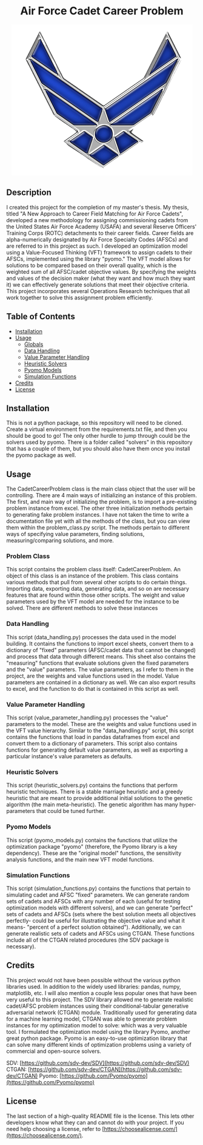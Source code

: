 <div align="center">
<br/>

# Air Force Cadet Career Problem

![alt text](assets/images/af_logo.png)

</div>

## Description

I created this project for the completion of my master's thesis. My thesis, titled "A New Approach to Career Field Matching for Air Force Cadets", developed a new methodology for assigning commissioning cadets from the United States Air Force Academy (USAFA) and several Reserve Officers' Training Corps (ROTC) detachments to their career fields. Career fields are alpha-numerically designated by Air Force Specialty Codes (AFSCs) and are referred to in this project as such. I developed an optimization model using a Value-Focused Thinking (VFT) framework to assign cadets to their AFSCs, implemented using the library "pyomo." The VFT model allows for solutions to be compared based on their overall quality, which is the weighted sum of all AFSC/cadet objective values. By specifying the weights and values of the decision maker (what they want and how much they want it) we can effectively generate solutions that meet their objective criteria. This project incorporates several Operations Research techniques that all work together to solve this assignment problem efficiently.

## Table of Contents 

- [Installation](#installation)
- [Usage](#usage)
    - [Globals](#globals)
    - [Data Handling](#data-handling)
    - [Value Parameter Handling](#value-parameter-handling)
    - [Heuristic Solvers](#heuristic-solvers)
    - [Pyomo Models](#pyomo-models)
    - [Simulation Functions](#simulation-functions)
- [Credits](#credits)
- [License](#license)

## Installation

This is not a python package, so this repository will need to be cloned. Create a virtual environment from the requirements.txt file, and then you should be good to go! The only other hurdle to jump through could be the solvers used by pyomo. There is a folder called "solvers" in this repository that has a couple of them, but you should also have them once you install the pyomo package as well. 

## Usage 

The CadetCareerProblem class is the main class object that the user will be controlling. There are 4 main ways of initializing an instance of this problem. The first, and main way of initializing the problem, is to import a pre-existing problem instance from excel. The other three initialization methods pertain to generating fake problem instances. I have not taken the time to write a documentation file yet with all the methods of the class, but you can view them within the problem_class.py script. The methods pertain to different ways of specifying value parameters, finding solutions, measuring/comparing solutions, and more. 

### Problem Class
This script contains the problem class itself: CadetCareerProblem. An object of this class is an instance of the problem. This class contains various methods that pull from several other scripts to do certain things. Importing data, exporting data, generating data, and so on are necessary features that are found within those other scripts. The weight and value parameters used by the VFT model are needed for the instance to be solved. There are different methods to solve these instances

### Data Handling
This script (data_handling.py) processes the data used in the model building. It contains the functions to import excel sheets, convert them to a dictionary of "fixed" parameters (AFSC/cadet data that cannot be changed) and process that data through different means. This sheet also contains the "measuring" functions that evaluate solutions given the fixed parameters and the "value" parameters. The value parameters, as I refer to them in the project, are the weights and value functions used in the model. Value parameters are contained in a dictionary as well. We can also export results to excel, and the function to do that is contained in this script as well. 
    
### Value Parameter Handling
This script (value_parameter_handling.py) processes the "value" parameters to the model. These are the weights and value functions used in the VFT value hierarchy. Similar to the "data_handling.py" script, this script contains the functions that load in pandas dataframes from excel and convert them to a dictionary of parameters. This script also contains functions for generating default value parameters, as well as exporting a particular instance's value parameters as defaults.
    
### Heuristic Solvers
This script (heuristic_solvers.py) contains the functions that perform heuristic techniques. There is a stable marriage heuristic and a greedy heuristic that are meant to provide additional initial solutions to the genetic algorithm (the main meta-heuristic). The genetic algorithm has many hyper-parameters that could be tuned further.
    
### Pyomo Models
This script (pyomo_models.py) contains the functions that utilize the optimization package "pyomo" (therefore, the Pyomo library is a key dependency). These are the "original model" functions, the sensitivity analysis functions, and the main new VFT model functions. 
    
### Simulation Functions
This script (simulation_functions.py) contains the functions that pertain to simulating cadet and AFSC "fixed" parameters. We can generate random sets of cadets and AFSCs with any number of each (useful for testing optimization models with different solvers), and we can generate "perfect" sets of cadets and AFSCs (sets where the best solution meets all objectives perfectly- could be useful for illustrating the objective value and what it means- "percent of a perfect solution obtained"). Additionally, we can generate realistic sets of cadets and AFSCs using CTGAN. These functions include all of the CTGAN related procedures (the SDV package is necessary).

## Credits

This project would not have been possible without the various python libraries used. In addition to the widely used libraries: pandas, numpy, matplotlib, etc. I will also mention a couple less popular ones that have been very useful to this project. The SDV library allowed me to generate realistic cadet/AFSC problem instances using their conditional-tabular generative adversarial network (CTGAN) module. Traditionally used for generating data for a machine learning model, CTGAN was able to generate problem instances for my optimization model to solve: which was a very valuable tool. I formulated the optimization model using the library Pyomo, another great python package. Pyomo is an easy-to-use optimization library that can solve many different kinds of optimization problems using a variety of commercial and open-source solvers. 

SDV: [https://github.com/sdv-dev/SDV](https://github.com/sdv-dev/SDV)
CTGAN: [https://github.com/sdv-dev/CTGAN](https://github.com/sdv-dev/CTGAN)
Pyomo: [https://github.com/Pyomo/pyomo](https://github.com/Pyomo/pyomo)

## License

The last section of a high-quality README file is the license. This lets other developers know what they can and cannot do with your project. If you need help choosing a license, refer to [https://choosealicense.com/](https://choosealicense.com/).

